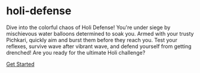 # holi-defense  
Dive into the colorful chaos of Holi Defense! You're under siege by mischievous water balloons determined to soak you. Armed with your trusty Pichkari, quickly aim and burst them before they reach you. Test your reflexes, survive wave after vibrant wave, and defend yourself from getting drenched! Are you ready for the ultimate Holi challenge?  

[Get Started](/dist)
